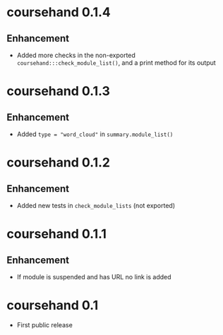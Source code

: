 # coursehand 0.1.4

## Enhancement

+ Added more checks in the non-exported `coursehand:::check_module_list()`, and a print method for its output


# coursehand 0.1.3

## Enhancement

+ Added `type = "word_cloud"` in `summary.module_list()`

# coursehand 0.1.2

## Enhancement
+ Added new tests in `check_module_lists` (not exported)

# coursehand 0.1.1

## Enhancement
* If module is suspended and has URL no link is added

# coursehand 0.1

* First public release
